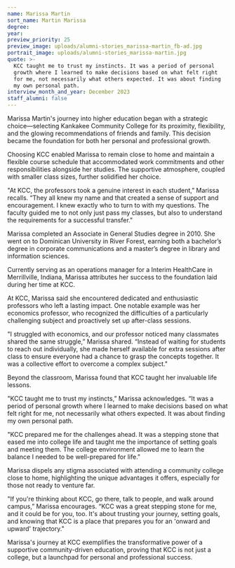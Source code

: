 ```yaml
---
name: Marissa Martin
sort_name: Martin Marissa
degree:
year:
preview_priority: 25
preview_image: uploads/alumni-stories_marissa-martin_fb-ad.jpg
portrait_image: uploads/alumni-stories_marissa-martin.jpg
quote: >-
  KCC taught me to trust my instincts. It was a period of personal
  growth where I learned to make decisions based on what felt right
  for me, not necessarily what others expected. It was about finding
  my own personal path.
interview_month_and_year: December 2023
staff_alumni: false
---
```


Marissa Martin's journey into higher education began with a strategic choice—selecting Kankakee Community College for its proximity, flexibility, and the glowing recommendations of friends and family. This decision became the foundation for both her personal and professional growth.

Choosing KCC enabled Marissa to remain close to home and maintain a flexible course schedule that accommodated work commitments and other responsibilities alongside her studies. The supportive atmosphere, coupled with smaller class sizes, further solidified her choice.

"At KCC, the professors took a genuine interest in each student,” Marissa recalls. “They all knew my name and that created a sense of support and encouragement. I knew exactly who to turn to with my questions. The faculty guided me to not only just pass my classes, but also to understand the requirements for a successful transfer."

Marissa completed an Associate in General Studies degree in 2010. She went on to Dominican University in River Forest, earning both a bachelor’s degree in corporate communications and a master’s degree in library and information sciences.

Currently serving as an operations manager for a Interim HealthCare in Merrillville, Indiana, Marissa attributes her success to the foundation laid during her time at KCC.

At KCC, Marissa said she encountered dedicated and enthusiastic professors who left a lasting impact. One notable example was her economics professor, who recognized the difficulties of a particularly challenging subject and proactively set up after-class sessions.

"I struggled with economics, and our professor noticed many classmates shared the same struggle,” Marissa shared. “Instead of waiting for students to reach out individually, she made herself available for extra sessions after class to ensure everyone had a chance to grasp the concepts together. It was a collective effort to overcome a complex subject."

Beyond the classroom, Marissa found that KCC taught her invaluable life lessons.

"KCC taught me to trust my instincts,” Marissa acknowledges. “It was a period of personal growth where I learned to make decisions based on what felt right for me, not necessarily what others expected. It was about finding my own personal path.

"KCC prepared me for the challenges ahead. It was a stepping stone that eased me into college life and taught me the importance of setting goals and meeting them. The college environment allowed me to learn the balance I needed to be well-prepared for life."

Marissa dispels any stigma associated with attending a community college close to home, highlighting the unique advantages it offers, especially for those not ready to venture far.

"If you're thinking about KCC, go there, talk to people, and walk around campus,” Marissa encourages. “KCC was a great stepping stone for me, and it could be for you, too. It's about trusting your journey, setting goals, and knowing that KCC is a place that prepares you for an 'onward and upward' trajectory."

Marissa's journey at KCC exemplifies the transformative power of a supportive community-driven education, proving that KCC is not just a college, but a launchpad for personal and professional success.
